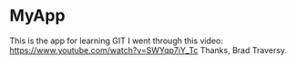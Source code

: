 MyApp
=====
This is the app for learning GIT
I went through this video:
https://www.youtube.com/watch?v=SWYqp7iY_Tc
Thanks, Brad Traversy.
